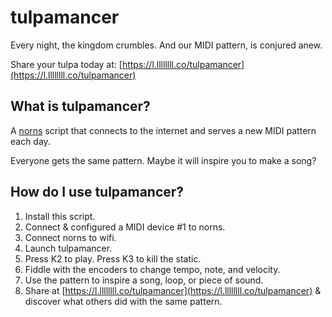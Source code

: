 # tulpamancer

Every night,
  the kingdom crumbles.
And our MIDI pattern,
  is conjured anew.

Share your tulpa today at: [https://l.llllllll.co/tulpamancer](https://l.llllllll.co/tulpamancer)

## What is tulpamancer?

A [norns](https://monome.org/docs/norns/) script that connects to the internet and serves a new MIDI pattern each day.

Everyone gets the same pattern. Maybe it will inspire you to make a song?

## How do I use tulpamancer?

1. Install this script.
2. Connect & configured a MIDI device #1 to norns.
3. Connect norns to wifi.
4. Launch tulpamancer.
5. Press K2 to play. Press K3 to kill the static.
6. Fiddle with the encoders to change tempo, note, and velocity.
7. Use the pattern to inspire a song, loop, or piece of sound.
8. Share at [https://l.llllllll.co/tulpamancer](https://l.llllllll.co/tulpamancer) & discover what others did with the same pattern.
